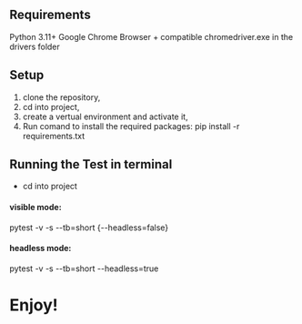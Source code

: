 ## Requirements
Python 3.11+
Google Chrome Browser + compatible chromedriver.exe in the drivers folder 

## Setup
1. clone the repository,
2. cd into project,
3. create a vertual environment and activate it,
4. Run comand to install the required packages:
   pip install -r requirements.txt

## Running the Test in terminal
 - cd into project
   
#### visible mode:
pytest -v -s --tb=short {--headless=false}

#### headless mode:
pytest -v -s --tb=short --headless=true


# Enjoy!

